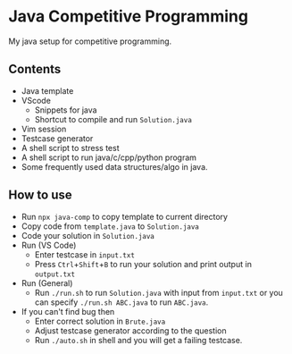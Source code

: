 # Java Competitive Programming

My java setup for competitive programming.

## Contents

- Java template
- VScode
  - Snippets for java
  - Shortcut to compile and run `Solution.java`
- Vim session
- Testcase generator
- A shell script to stress test
- A shell script to run java/c/cpp/python program
- Some frequently used data structures/algo in java.

## How to use
- Run `npx java-comp` to copy template to current directory 
- Copy code from `template.java` to `Solution.java`
- Code your solution in `Solution.java`
- Run (VS Code)
  - Enter testcase in `input.txt`
  - Press `Ctrl`+`Shift`+`B` to run your solution and print output in `output.txt`
- Run (General)
  - Run `./run.sh` to run `Solution.java` with input from `input.txt` or you can specify `./run.sh ABC.java` to run `ABC.java`. 
- If you can't find bug then
  - Enter correct solution in `Brute.java`
  - Adjust testcase generator according to the question
  - Run `./auto.sh` in shell and you will get a failing testcase.
